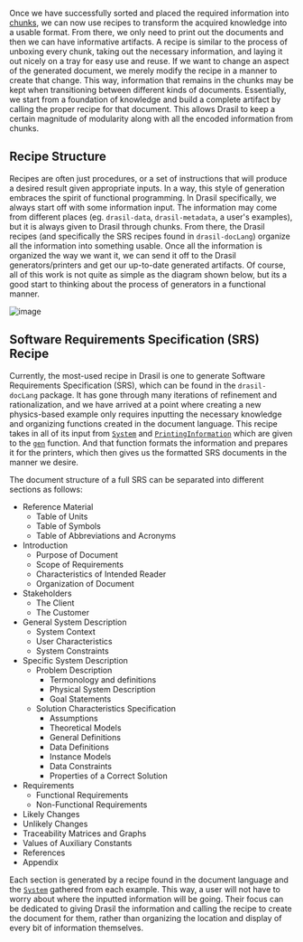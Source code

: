 Once we have successfully sorted and placed the required information into [chunks](Chunks), we can now use recipes to transform the acquired knowledge into a usable format. From there, we only need to print out the documents and then we can have informative artifacts. A recipe is similar to the process of unboxing every chunk, taking out the necessary information, and laying it out nicely on a tray for easy use and reuse. If we want to change an aspect of the generated document, we merely modify the recipe in a manner to create that change. This way, information that remains in the chunks may be kept when transitioning between different kinds of documents. Essentially, we start from a foundation of knowledge and build a complete artifact by calling the proper recipe for that document. This allows Drasil to keep a certain magnitude of modularity along with all the encoded information from chunks.

## Recipe Structure

Recipes are often just procedures, or a set of instructions that will produce a desired result given appropriate inputs. In a way, this style of generation embraces the spirit of functional programming. In Drasil specifically, we always start off with some information input. The information may come from different places (eg. `drasil-data`, `drasil-metadata`, a user's examples), but it is always given to Drasil through chunks. From there, the Drasil recipes (and specifically the SRS recipes found in `drasil-docLang`) organize all the information into something usable. Once all the information is organized the way we want it, we can send it off to the Drasil generators/printers and get our up-to-date generated artifacts. Of course, all of this work is not quite as simple as the diagram shown below, but its a good start to thinking about the process of generators in a functional manner. 

![image](https://user-images.githubusercontent.com/69334555/129757975-2f9f158a-ed1e-4e92-ad5a-535924bfba67.png)

## Software Requirements Specification (SRS) Recipe

Currently, the most-used recipe in Drasil is one to generate Software Requirements Specification (SRS), which can be found in the `drasil-docLang` package. It has gone through many iterations of refinement and rationalization, and we have arrived at a point where creating a new physics-based example only requires inputting the necessary knowledge and organizing functions created in the document language. This recipe takes in all of its input from [`System`](https://jacquescarette.github.io/Drasil/docs/full/drasil-database-0.1.1.0/Database-Drasil.html#t:SystemInformation) and [`PrintingInformation`](https://jacquescarette.github.io/Drasil/docs/full/drasil-database-0.1.1.0/Database-Drasil.html#t:PrintingInformation) which are given to the [`gen`](https://jacquescarette.github.io/Drasil/docs/full/drasil-database-0.1.1.0/Database-Drasil.html#v:gen) function. And that function formats the information and prepares it for the printers, which then gives us the formatted SRS documents in the manner we desire.

The document structure of a full SRS can be separated into different sections as follows:
- Reference Material
  - Table of Units
  - Table of Symbols
  - Table of Abbreviations and Acronyms
- Introduction
  - Purpose of Document
  - Scope of Requirements
  - Characteristics of Intended Reader
  - Organization of Document
- Stakeholders
  - The Client
  - The Customer
- General System Description
  - System Context
  - User Characteristics
  - System Constraints
- Specific System Description
  - Problem Description
    - Termonology and definitions
    - Physical System Description
    - Goal Statements
  - Solution Characteristics Specification
    - Assumptions
    - Theoretical Models
    - General Definitions
    - Data Definitions
    - Instance Models
    - Data Constraints
    - Properties of a Correct Solution
- Requirements
  - Functional Requirements
  - Non-Functional Requirements
- Likely Changes
- Unlikely Changes
- Traceability Matrices and Graphs
- Values of Auxiliary Constants
- References
- Appendix

Each section is generated by a recipe found in the document language and the [`System`](https://jacquescarette.github.io/Drasil/docs/full/drasil-database-0.1.1.0/Database-Drasil.html#t:SystemInformation) gathered from each example. This way, a user will not have to worry about where the inputted information will be going. Their focus can be dedicated to giving Drasil the information and calling the recipe to create the document for them, rather than organizing the location and display of every bit of information themselves.

